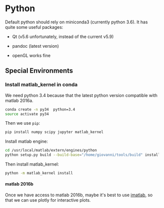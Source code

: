 # Python

Default python should rely on miniconda3 (currently python 3.6).
It has quite some useful packages:

 - Qt (v5.6 unfortunately, instead of the current v5.9)
 
 - pandoc (latest version)

 - openGL works fine

## Special Environments

### Install matlab_kernel in conda
We need python 3.4 because that the latest python version compatible with matlab 2016a.
```bash
conda create -n py34  python=3.4
source activate py34
```
Then we use `pip`:
```bash
pip install numpy scipy jupyter matlab_kernel
```
Install matlab engine:
```bash
cd /usr/local/matlab/extern/engines/python
python setup.py build --build-base="/home/giovanni/tools/build" install
```

Then install matlab_kernel:
```bash
python -m matlab_kernel install
```
#### matlab 2016b
Once we have access to matlab 2016b, maybe it's best to use [imatlab](https://github.com/imatlab/imatlab), so that we can use plotly for interactive plots.

